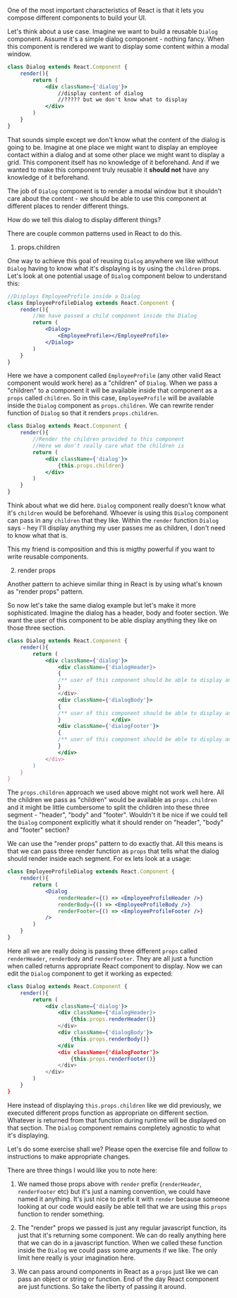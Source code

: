 One of the most important characteristics of React is that it lets you compose different components to build your UI.

Let's think about a use case. Imagine we want to build a reusable `Dialog` component. Assume it's a simple dialog component - nothing fancy. When this component is rendered we want to display some content within a modal window.

```jsx
class Dialog extends React.Component {
    render(){
        return (
            <div className={'dialog'}>
                //display content of dialog
                //????? but we don't know what to display
            </div>
        )
    }
}
```
That sounds simple except we don't know what the content of the dialog is going to be. Imagine at one place we might want to display an employee contact within a dialog and at some other place we might want to display a grid. This component itself has no knowledge of it beforehand. And if we wanted to make this component truly reusable it **should not** have any knowledge of it beforehand. 

The job of `Dialog` component is to render a modal window but it shouldn't care about the content - we should be able to use this component at different places to render different things.

How do we tell this dialog to display different things?

There are couple common patterns used in React to do this.

1. props.children

One way to achieve this goal of reusing `Dialog` anywhere we like without `Dialog` having to know what it's displaying is by using the `children` props. Let's look at one potential usage of `Dialog` component below to understand this:

```jsx
//Displays EmployeeProfile inside a Dialog
class EmployeeProfileDialog extends React.Component {
    render(){
        //We have passed a child component inside the Dialog
        return (
            <Dialog>
                <EmployeeProfile></EmployeeProfile>
            </Dialog>
        )
    }
}
```
Here we have a component called `EmployeeProfile` (any other valid React component would work here) as a "children" of `Dialog`. When we pass a "children" to a component it will be available inside that component as a `props` called `children`. So in this case, `EmployeeProfile` will be available inside the `Dialog` component as `props.children`. We can rewrite render function of `Dialog` so that it renders `props.children`. 

```jsx
class Dialog extends React.Component {
    render(){
        //Render the children provided to this component
        //Here we don't really care what the children is
        return (
            <div className={'dialog'}>
                {this.props.children}
            </div>
        )
    }
}
```
Think about what we did here. `Dialog` component really doesn't know what it's `children` would be beforehand. Whoever is using this `Dialog` component can pass in any `children` that they like. Within the `render` function `Dialog` says - hey I'll display anything my user passes me as children, I don't need to know what that is.

This my friend is composition and this is migthy powerful if you want to write reusable components.

2. render props

Another pattern to achieve similar thing in React is by using what's known as "render props" pattern.

So now let's take the same dialog example but let's make it more sophisticated. Imagine the dialog has a header, body and footer section. We want the user of this component to be able display anything they like on those three section.

```jsx
class Dialog extends React.Component {
    render(){
        return (
            <div className={'dialog'}>
                <div className={'dialogHeader}>
                {
                /** user of this component should be able to display any header inside here */
                }
                </div>
                <div className={'dialogBody'}>
                {
                /** user of this component should be able to display any body inside here */
                }                </div>
                <div className={'dialogFooter'}>
                {
                /** user of this component should be able to display any footer inside here */
                }
                </div>
            </div>
        )
    }
}
```

The `props.children` approach we used above might not work well here. All the children we pass as "children" would be available as `props.children` and it might be little cumbersome to split the children into these three segment - "header", "body" and "footer". Wouldn't it be nice if we could tell the `Dialog` component explicitly what it should render on "header", "body" and "footer" section?

We can use the "render props" pattern to do exactly that. All this means is that we can pass three render function as `props` that tells what the dialog should render inside each segment. For ex lets look at a usage:

```jsx
class EmployeeProfileDialog extends React.Component {
    render(){
        return (
            <Dialog
                renderHeader={() => <EmployeeProfileHeader />}
                renderBody={() => <EmployeeProfileBody />}
                renderFooter={() => <EmployeeProfileFooter />}
            />
        )
    }
}
```
Here all we are really doing is passing three different `props` called `renderHeader`, `renderBody` and `renderFooter`. They are all just a function when called returns appropriate React component to display. Now we can edit the `Dialog` component to get it working as expected:

```jsx
class Dialog extends React.Component {
    render(){
        return (
            <div className={'dialog'}>
                <div className={'dialogHeader}>
                    {this.props.renderHeader()}
                </div>
                <div className={'dialogBody'}>
                    {this.props.renderBody()}
                </div
                <div className={'dialogFooter'}>
                    {this.props.renderFooter()}
                </div>
            </div>
        )
    }
}
```

Here instead of displaying `this.props.children` like we did previously, we executed different props function as appropriate on different section. Whatever is returned from that function during runtime will be displayed on that section. The `Dialog` component remains completely agnostic to what it's displaying.

Let's do some exercise shall we? Please open the exercise file and follow to instructions to make appropriate changes.

<!--exercise-->

There are three things I would like you to note here:

1. We named those props above with `render` prefix (`renderHeader`, `renderFooter` etc) but it's just a naming convention, we could have named it anything. It's just nice to prefix it with `render` because someone looking at our code would easily be able tell that we are using this `props` function to render something.

2. The "render" props we passed is just any regular javascript function, its just that it's returning some component. We can do really anything here that we can do in a javascript function. When we called these function inside the `Dialog` we could pass some arguments if we like. The only limit here really is your imagination here.

3. We can pass around components in React as a `props` just like we can pass an object or string or function. End of the day React component are just functions. So take the liberty of passing it around.



